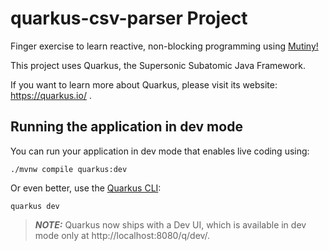 # quarkus-csv-parser Project

Finger exercise to learn reactive, non-blocking programming using [Mutiny!](https://smallrye.io/smallrye-mutiny/)

This project uses Quarkus, the Supersonic Subatomic Java Framework.

If you want to learn more about Quarkus, please visit its website: https://quarkus.io/ .

## Running the application in dev mode

You can run your application in dev mode that enables live coding using:
```shell script
./mvnw compile quarkus:dev
```

Or even better, use the [Quarkus CLI](https://quarkus.io/guides/cli-tooling):
``` shell script
quarkus dev
```

> **_NOTE:_**  Quarkus now ships with a Dev UI, which is available in dev mode only at http://localhost:8080/q/dev/.
